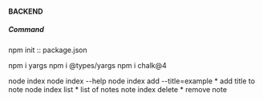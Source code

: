 #### BACKEND

##### Command

npm init :: package.json

npm i yargs
npm i @types/yargs
npm i chalk@4

node index
node index --help
node index add --title=example * add title to note
node index list * list of notes
note index delete * remove note